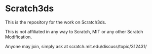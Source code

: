 # Scratch3ds

This is the repository for the work on Scratch3ds.

This is not affiliated in any way to Scratch, MIT or any other Scratch Modification.

Anyone may join, simply ask at scratch.mit.edu/discuss/topic/312431/

